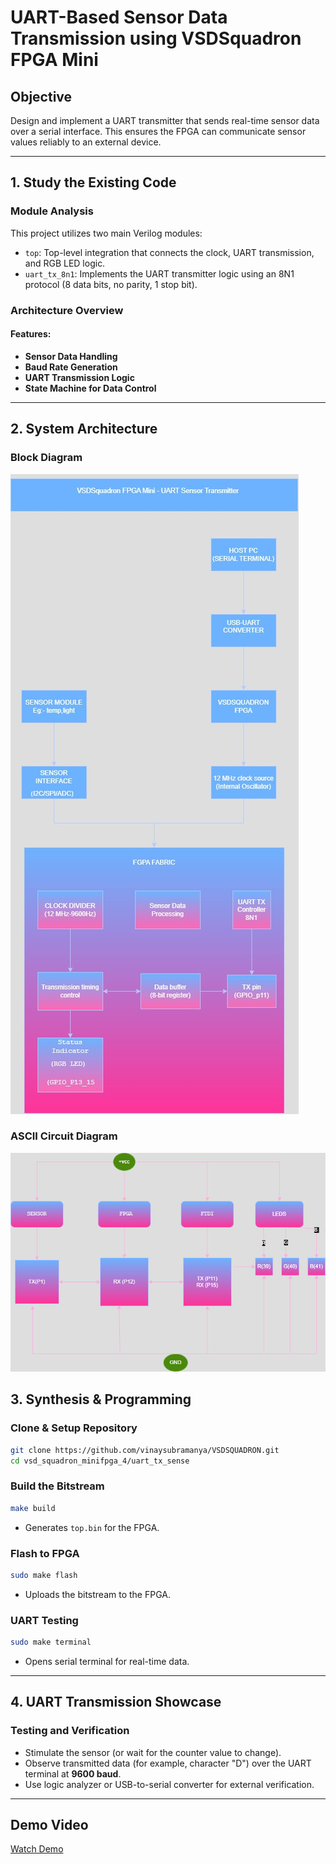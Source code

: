 # UART-Based Sensor Data Transmission using VSDSquadron FPGA Mini

## Objective

Design and implement a UART transmitter that sends real-time sensor data over a serial interface. This ensures the FPGA can communicate sensor values reliably to an external device.

---

## 1. Study the Existing Code

###  Module Analysis

This project utilizes two main Verilog modules:

- `top`: Top-level integration that connects the clock, UART transmission, and RGB LED logic.
- `uart_tx_8n1`: Implements the UART transmitter logic using an 8N1 protocol (8 data bits, no parity, 1 stop bit).

###  Architecture Overview

#### Features:
- **Sensor Data Handling**
- **Baud Rate Generation**
- **UART Transmission Logic**
- **State Machine for Data Control**

---

## 2. System Architecture

###  Block Diagram

![Block Diagram](https://github.com/vinaysubramanya/VSDSQUADRON/blob/main/uart_tx_sense/blockdiagramuart.jpg)

###  ASCII Circuit Diagram

![Circuit Diagram](https://github.com/vinaysubramanya/VSDSQUADRON/blob/main/uart_tx_sense/cicruitdiagram.png)



## 3. Synthesis & Programming

###  Clone & Setup Repository

```bash
git clone https://github.com/vinaysubramanya/VSDSQUADRON.git
cd vsd_squadron_minifpga_4/uart_tx_sense
```

###  Build the Bitstream

```bash
make build
```
- Generates `top.bin` for the FPGA.

###  Flash to FPGA

```bash
sudo make flash
```
- Uploads the bitstream to the FPGA.

###  UART Testing

```bash
sudo make terminal
```
- Opens serial terminal for real-time data.

---

## 4. UART Transmission Showcase

###  Testing and Verification

- Stimulate the sensor (or wait for the counter value to change).
- Observe transmitted data (for example, character "D") over the UART terminal at **9600 baud**.
- Use logic analyzer or USB-to-serial converter for external verification.

---

##  Demo Video

   
 [Watch Demo](https://drive.google.com/file/d/1Va9m0Ph3c5LruW6TbAxQjprSipHgXmQI/view?usp=drive_link)


